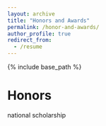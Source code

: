 ```yaml
---
layout: archive
title: "Honors and Awards"
permalink: /honor-and-awards/
author_profile: true
redirect_from:
  - /resume
---
```


{% include base_path %}

# Honors

national scholarship 